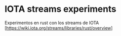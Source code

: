 # IOTA streams experiments

Experimentos en rust con los streams de IOTA [https://wiki.iota.org/streams/libraries/rust/overview]